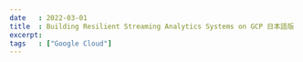 ```yaml
---
date   : 2022-03-01
title  : Building Resilient Streaming Analytics Systems on GCP 日本語版
excerpt:
tags   : ["Google Cloud"]
---
```

